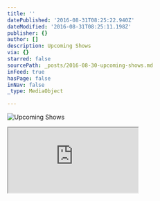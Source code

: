 ```yaml
---
title: ''
datePublished: '2016-08-31T08:25:22.940Z'
dateModified: '2016-08-31T08:25:11.198Z'
publisher: {}
author: []
description: Upcoming Shows
via: {}
starred: false
sourcePath: _posts/2016-08-30-upcoming-shows.md
inFeed: true
hasPage: false
inNav: false
_type: MediaObject

---
```

![Upcoming Shows](https://the-grid-user-content.s3-us-west-2.amazonaws.com/7660401b-ed0b-4640-aa9d-c80471274565.jpg)

<iframe src="https://the-grid.github.io/ed-userhtml/?g=eJyVkkuP0zAQx79KZLS9ZRO6LaCk7ooL4gAc2L2hKnLsSWLVj8iebLZ8eiaPVnBAiBwsz3v8--eg9EsijYiRs1GrFrDSTRAWWBLxYoAzpWNvxKXQzmgHaW28PJeUil3xNs_vyg5022HxkOf9a2lFaLUr8rIXSmnX0q32QUGgCzseltZ_mxckZx1iH4ssG8fxPsALhNoJ1N7dS2-ztUB6BVmH1lSLIxMBdcRq--79brv98Hjtq_h-uxG2L3sfEVRVX_ifmZt-lD8URN26E1fQiMHg7KuFPLfBD07RMOPDid9tH5ZvjhMPP-CJ01K9kEtN7PxYWdGfeL7Y-ieceKORJTMtziZcLFl4Xa357QsiznKCIIM3BLrlzHkili10joffdGq8RwhVHYSbGN-UWuCn6Psi3ZMYjXeYTmuQUFezEVabS_ExaGEmRSQ46nU8iKQL0PyDf00D0z546yfXKkd8HNBWkjgL4shF1YDAIUBc1YmbKW5B6cHyxTV7oh-CBP75-euXffU0wXuSHajBwByWtC3ttlasT_4UABKwNajEDlHLZPozIRBFb5Pv87rfbuuyBAkIEOqqNsKdb5wQXjFVIH2YcwvnHZSzzsWb3W5HWP5rziETpNMVZEZCrecv6A42YA" style=""></iframe>